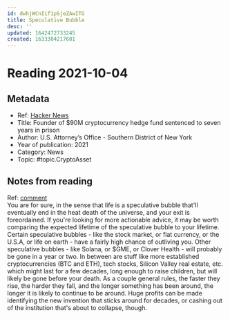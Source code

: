 ```yaml
---
id: dwhjWCnIif1pSjeZAwITG
title: Speculative Bubble
desc: ''
updated: 1642472733245
created: 1633304217601
---
```

# Reading 2021-10-04

## Metadata

- Ref: [Hacker News](https://news.ycombinator.com/item?id=28544167)
- Title: Founder of $90M cryptocurrency hedge fund sentenced to seven years in prison
- Author: U.S. Attorney’s Office - Southern District of New York
- Year of publication: 2021
- Category: News
- Topic: #topic.CryptoAsset

## Notes from reading

Ref: [comment](https://news.ycombinator.com/item?id=28546075)  
You are for sure, in the sense that life is a speculative bubble that'll eventually end in the heat death of the universe, and your exit is foreordained.
If you're looking for more actionable advice, it may be worth comparing the expected lifetime of the speculative bubble to your lifetime. Certain speculative bubbles - like the stock market, or fiat currency, or the U.S.A, or life on earth - have a fairly high chance of outliving you. Other speculative bubbles - like Solana, or $GME, or Clover Health - will probably be gone in a year or two. In between are stuff like more established cryptocurrencies (BTC and ETH), tech stocks, Silicon Valley real estate, etc. which might last for a few decades, long enough to raise children, but will likely be gone before your death.
As a couple general rules, the faster they rise, the harder they fall, and the longer something has been around, the longer it is likely to continue to be around. Huge profits can be made identifying the new invention that sticks around for decades, or cashing out of the institution that's about to collapse, though.